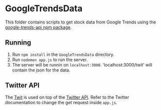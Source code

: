 # GoogleTrendsData
This folder contains scripts to get stock data from Google Trends using the [google-trends-api npm package](https://github.com/pat310/google-trends-api).
## Running 
1. Run `npm install` in the `GoogleTrendsData` directory.
2. Run `nodemon app.js` to run the server. 
3. The server will be runnin on `localhost:3000`. 'localhost:3000/twit' will contain the json for the data. 
## Twitter API
The [Twit](https://github.com/ttezel/twit) is used on top of the [Twitter API](https://dev.twitter.com/rest/reference/get/search/tweets).
Refer to the Twitter documentation to change the get request inside `app.js`.
